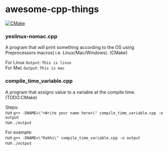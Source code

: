 # awesome-cpp-things
[![CMake](https://github.com/DreamPearl/awesome-cpp-things/actions/workflows/build.yml/badge.svg)](https://github.com/DreamPearl/awesome-cpp-things/actions/workflows/build.yml)

### yeslinux-nomac.cpp 
A program that will print something according to the OS using Preprocessors macros( i.e. Linux/Mac/Windows). (CMake)

For Linux `Output`: `This is linux`  
For Mac `Output`: `This is mac`

### compile_time_variable.cpp
A program that assigns value to a variable at the compile time. (TODO:CMake)

Steps:  
run ```g++ -DNAME=\"<Write your name here>\" compile_time_variable.cpp -o output```   
run ```./output```
      
For example:  
run ```g++ -DNAME=\"Rakhi\" compile_time_variable.cpp -o output```  
run ```./output```  
